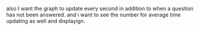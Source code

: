 also I want the graph to update every second in addition to when a question has not been answered. 
and i want to see the number for average time updating as well and displayign.
